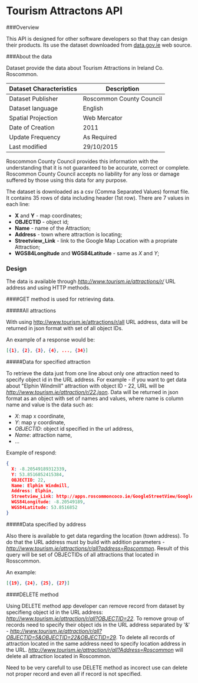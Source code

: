 # Tourism Attractons API

###Overview

This API is designed for other software developers so that thay can design their products. Its use the dataset downloaded from [data.gov.ie](https://data.gov.ie/dataset/roscommon-tourism-attractions11457) web source.

###About the data

Dataset provide the data about Tourism Attractions in Ireland Co. Roscommon.

| Dataset Characteristics | Description |
|-------------------|--------------------------|
| Dataset Publisher | Roscommon County Council |
| Dataset language |English |
| Spatial Projection |Web Mercator|
|Date of Creation|2011|
|Update Frequency|As Required|
| Last modified | 29/10/2015|

Roscommon County Council provides this information with the understanding that it is not guaranteed to be accurate, correct or complete. Roscommon County Council accepts no liability for any loss or damage suffered by those using this data for any purpose.

The dataset is downloaded as a csv (Comma Separated Values) format file. It contains 35 rows of data including header (1st row). There are 7 values in each line:

- **X** and **Y** - map coordinates;
- **OBJECTID** -  object id;
- **Name** - name of the Attraction;
- **Address** - town where attraction is locating;
- **Streetview_Link** - link to the Google Map Location with a propriate Attraction;
- **WGS84Longitude** and **WGS84Latitude** - same as *X* and *Y*;

### Design

The data is available through *http://www.tourism.ie/attractions/r/* URL address and using HTTP methods.

####GET method is used for retrieving data.

#####All attractions

With using http://www.tourism.ie/attractions/r/all URL address, data will be returned in json format with set of all object IDs.

An example of a response would be:
```json
[{1}, {2}, {3}, {4}, ..., {34}]
```
#####Data for specified attraction

To retrieve the data just from one line about only one attraction need to specify object id in the URL address. For example - if you want to get data about "Elphin Windmill" attraction with object ID - 22, URL will be
*http://www.tourism.ie/attraction/r/22.json*. Data will be returned in json format as an object with set of names and values, where name is column name and value is the data such as:

- *X*: map x coordinate,
- *Y*: map y coordinate,
- *OBJECTID*: object id specified in the url address,
- *Name*: attraction name,
- ...

Example of respond:

```json
{
  X: -8.20549189312339,
  Y: 53.8516852415384,
  OBJECTID: 22,
  Name: Elphin Windmill,
  Address: Elphin,
  Streetview_Link: http://apps.roscommoncoco.ie/GoogleStreetView/GoogleMapStreetView.html?Lat=53.8516852426549&amp;Lng=-8.20549189242993,
  WGS84Longitude: -8.20549189,
  WGS84Latitude: 53.8516852
}
```

#####Data specified by address

Also there is available to get data regarding the location (town address). To do that the URL address must by build with addition parameters - *http://www.tourism.ie/attractions/r/all?address=Roscommon*. Result of this query will be set of OBJECTIDs of all attractions that located in Rosscommon.

An example:

```json
[{19}, {24}, {25}, {27}]
```

####DELETE method

Using DELETE method app developer can remove record from dataset by specifieng object id in the URL address: *http://www.tourism.ie/attraction/r/all?OBJECTID=22*. To remove group of records need to specify their object ids in the URL address separated by '&' - *http://www.tourism.ie/attraction/r/all?OBJECTID=5&OBJECTID=22&OBJECTID=29*. To delete all records of attraction located in the same address need to specify location address in the URL. *http://www.tourism.ie/attraction/r/all?Address=Roscommon* will delete all attraction located in Roscommon.

Need to be very carefull to use DELETE method as incorect use can delete not proper record and even all if record is not specified.
